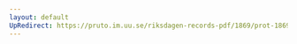 ```yaml
---
layout: default
UpRedirect: https://pruto.im.uu.se/riksdagen-records-pdf/1869/prot-1869--fk--217/prot-1869--fk--217_004.pdf
---
```

